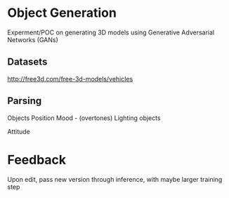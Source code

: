 # Object Generation
Experment/POC on generating 3D models using Generative Adversarial Networks (GANs)

## Datasets
http://free3d.com/free-3d-models/vehicles

## Parsing
Objects
Position
Mood - (overtones)
Lighting 
objects

Attitude

# Feedback
Upon edit, pass new version through inference, with maybe larger training step

